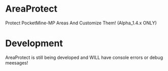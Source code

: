 AreaProtect
===========

Protect PocketMine-MP Areas And Customize Them! (Alpha_1.4.x ONLY)

Development
===========
AreaProtect is still being developed and WILL have console errors or debug meesages!

